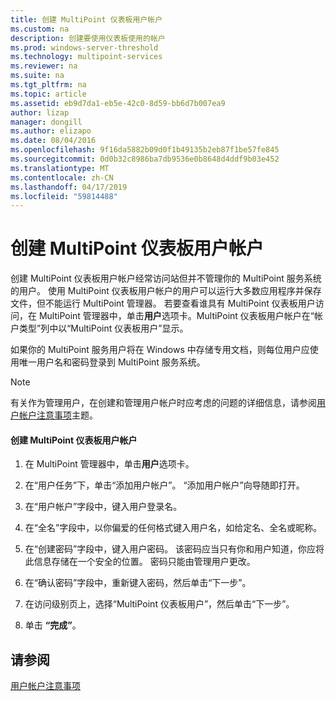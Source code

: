 ```yaml
---
title: 创建 MultiPoint 仪表板用户帐户
ms.custom: na
description: 创建要使用仪表板使用的帐户
ms.prod: windows-server-threshold
ms.technology: multipoint-services
ms.reviewer: na
ms.suite: na
ms.tgt_pltfrm: na
ms.topic: article
ms.assetid: eb9d7da1-eb5e-42c0-8d59-bb6d7b007ea9
author: lizap
manager: dongill
ms.author: elizapo
ms.date: 08/04/2016
ms.openlocfilehash: 9f16da5882b09d0f1b49135b2eb87f1be57fe845
ms.sourcegitcommit: 0d0b32c8986ba7db9536e0b8648d4ddf9b03e452
ms.translationtype: MT
ms.contentlocale: zh-CN
ms.lasthandoff: 04/17/2019
ms.locfileid: "59814488"
---
```

# <a name="create-a-multipoint-dashboard-user-account"></a>创建 MultiPoint 仪表板用户帐户
创建 MultiPoint 仪表板用户帐户经常访问站但并不管理你的 MultiPoint 服务系统的用户。 使用 MultiPoint 仪表板用户帐户的用户可以运行大多数应用程序并保存文件，但不能运行 MultiPoint 管理器。 若要查看谁具有 MultiPoint 仪表板用户访问，在 MultiPoint 管理器中，单击**用户**选项卡。MultiPoint 仪表板用户帐户在“帐户类型”列中以“MultiPoint 仪表板用户”显示。  
  
如果你的 MultiPoint 服务用户将在 Windows 中存储专用文档，则每位用户应使用唯一用户名和密码登录到 MultiPoint 服务系统。  
  
> [!NOTE]  
> 有关作为管理用户，在创建和管理用户帐户时应考虑的问题的详细信息，请参阅[用户帐户注意事项](User-Account-Considerations.md)主题。  
  
#### <a name="to-create-a-multipoint-dashboard-user-account"></a>创建 MultiPoint 仪表板用户帐户  
  
1.  在 MultiPoint 管理器中，单击**用户**选项卡。  
  
2.  在“用户任务”下，单击“添加用户帐户”。 “添加用户帐户”向导随即打开。  
  
3.  在“用户帐户”字段中，键入用户登录名。  
  
4.  在“全名”字段中，以你偏爱的任何格式键入用户名，如给定名、全名或昵称。  
  
5.  在“创建密码”字段中，键入用户密码。 该密码应当只有你和用户知道，你应将此信息存储在一个安全的位置。 密码只能由管理用户更改。  
  
6.  在“确认密码”字段中，重新键入密码，然后单击“下一步”。  
  
7.  在访问级别页上，选择“MultiPoint 仪表板用户”，然后单击“下一步”。  
  
8.  单击 **“完成”**。  
  
## <a name="see-also"></a>请参阅  
[用户帐户注意事项](User-Account-Considerations.md)